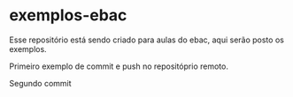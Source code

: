 # exemplos-ebac
Esse repositório está sendo criado para aulas do ebac, aqui serão posto os exemplos.

Primeiro exemplo de commit e push no repositóprio remoto.

Segundo commit
